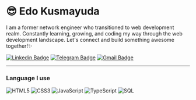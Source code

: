 # :sunglasses: Edo Kusmayuda

I am a former network engineer who transitioned to web development realm. Constantly learning, growing, and coding my way through the web development landscape. Let's connect and build something awesome together!✨

[![Linkedin Badge](https://img.shields.io/badge/-LinkedIn-blue?style=flat-square&logo=Linkedin&logoColor=white&link=https://www.linkedin.com/in/edokusmayuda/)](https://www.linkedin.com/in/edokusmayuda/)
[![Telegram Badge](https://img.shields.io/badge/-Telegram-1ca0f1?style=flat-square&labelColor=1ca0f1&logo=telegram&logoColor=white&link=https://t.me/edokusmayuda)](https://t.me/edokusmayuda)
[![Gmail Badge](https://img.shields.io/badge/-Gmail-c14438?style=flat-square&logo=Gmail&logoColor=white&link=mailto:kusmayuda.edo@gmail.com)](mailto:kusmayuda.edo@gmail.com)

***

### Language I use
![HTML5](https://img.shields.io/badge/-HTML5-E34F26?style=flat-square&logo=html5&logoColor=white)
![CSS3](https://img.shields.io/badge/-CSS3-1572B6?style=flat-square&logo=css3)
![JavaScript](https://img.shields.io/badge/-JavaScript-black?style=flat-square&logo=javascript)
![TypeScript](https://img.shields.io/badge/-TypeScript-007ACC?style=flat-square&logo=typescript)
![SQL](https://img.shields.io/badge/MySQL-005C84?style=flat-square&logo=mysql&logoColor=white)
